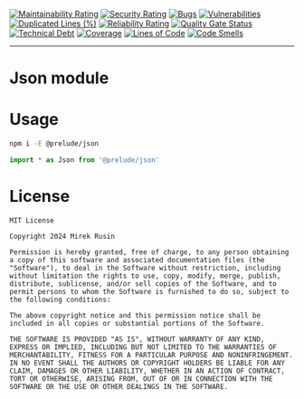[![Maintainability Rating](https://sonarcloud.io/api/project_badges/measure?project=preludejs_json&metric=sqale_rating)](https://sonarcloud.io/summary/new_code?id=preludejs_json)
[![Security Rating](https://sonarcloud.io/api/project_badges/measure?project=preludejs_json&metric=security_rating)](https://sonarcloud.io/summary/new_code?id=preludejs_json)
[![Bugs](https://sonarcloud.io/api/project_badges/measure?project=preludejs_json&metric=bugs)](https://sonarcloud.io/summary/new_code?id=preludejs_json)
[![Vulnerabilities](https://sonarcloud.io/api/project_badges/measure?project=preludejs_json&metric=vulnerabilities)](https://sonarcloud.io/summary/new_code?id=preludejs_json)
[![Duplicated Lines (%)](https://sonarcloud.io/api/project_badges/measure?project=preludejs_json&metric=duplicated_lines_density)](https://sonarcloud.io/summary/new_code?id=preludejs_json)
[![Reliability Rating](https://sonarcloud.io/api/project_badges/measure?project=preludejs_json&metric=reliability_rating)](https://sonarcloud.io/summary/new_code?id=preludejs_json)
[![Quality Gate Status](https://sonarcloud.io/api/project_badges/measure?project=preludejs_json&metric=alert_status)](https://sonarcloud.io/summary/new_code?id=preludejs_json)
[![Technical Debt](https://sonarcloud.io/api/project_badges/measure?project=preludejs_json&metric=sqale_index)](https://sonarcloud.io/summary/new_code?id=preludejs_json)
[![Coverage](https://sonarcloud.io/api/project_badges/measure?project=preludejs_json&metric=coverage)](https://sonarcloud.io/summary/new_code?id=preludejs_json)
[![Lines of Code](https://sonarcloud.io/api/project_badges/measure?project=preludejs_json&metric=ncloc)](https://sonarcloud.io/summary/new_code?id=preludejs_json)
[![Code Smells](https://sonarcloud.io/api/project_badges/measure?project=preludejs_json&metric=code_smells)](https://sonarcloud.io/summary/new_code?id=preludejs_json)

---

# Json module

# Usage

```bash
npm i -E @prelude/json
```

```ts
import * as Json from '@prelude/json'
```

# License

```
MIT License

Copyright 2024 Mirek Rusin

Permission is hereby granted, free of charge, to any person obtaining a copy of this software and associated documentation files (the "Software"), to deal in the Software without restriction, including without limitation the rights to use, copy, modify, merge, publish, distribute, sublicense, and/or sell copies of the Software, and to permit persons to whom the Software is furnished to do so, subject to the following conditions:

The above copyright notice and this permission notice shall be included in all copies or substantial portions of the Software.

THE SOFTWARE IS PROVIDED "AS IS", WITHOUT WARRANTY OF ANY KIND, EXPRESS OR IMPLIED, INCLUDING BUT NOT LIMITED TO THE WARRANTIES OF MERCHANTABILITY, FITNESS FOR A PARTICULAR PURPOSE AND NONINFRINGEMENT. IN NO EVENT SHALL THE AUTHORS OR COPYRIGHT HOLDERS BE LIABLE FOR ANY CLAIM, DAMAGES OR OTHER LIABILITY, WHETHER IN AN ACTION OF CONTRACT, TORT OR OTHERWISE, ARISING FROM, OUT OF OR IN CONNECTION WITH THE SOFTWARE OR THE USE OR OTHER DEALINGS IN THE SOFTWARE.
```

